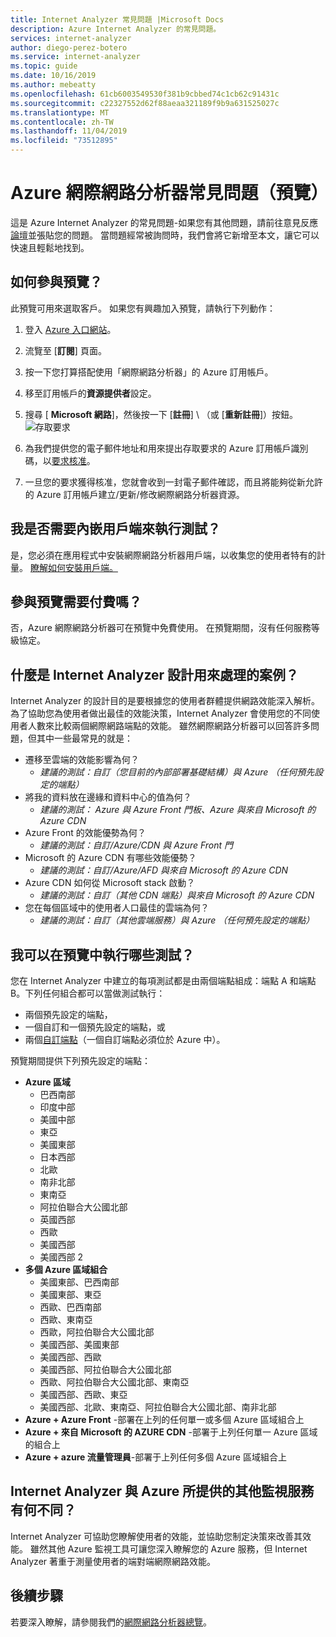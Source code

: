 ```yaml
---
title: Internet Analyzer 常見問題 |Microsoft Docs
description: Azure Internet Analyzer 的常見問題。
services: internet-analyzer
author: diego-perez-botero
ms.service: internet-analyzer
ms.topic: guide
ms.date: 10/16/2019
ms.author: mebeatty
ms.openlocfilehash: 61cb6003549530f381b9cbbed74c1cb62c91431c
ms.sourcegitcommit: c22327552d62f88aeaa321189f9b9a631525027c
ms.translationtype: MT
ms.contentlocale: zh-TW
ms.lasthandoff: 11/04/2019
ms.locfileid: "73512895"
---
```

# <a name="azure-internet-analyzer-faq-preview"></a>Azure 網際網路分析器常見問題（預覽）

這是 Azure Internet Analyzer 的常見問題-如果您有其他問題，請前往意見反應[論壇](https://aka.ms/internetAnalyzerFeedbackForum)並張貼您的問題。 當問題經常被詢問時，我們會將它新增至本文，讓它可以快速且輕鬆地找到。

## <a name="how-do-i-participate-in-the-preview"></a>如何參與預覽？

此預覽可用來選取客戶。 如果您有興趣加入預覽，請執行下列動作：

1. 登入 [Azure 入口網站](https://ms.portal.azure.com)。
2. 流覽至 [**訂閱**] 頁面。
3. 按一下您打算搭配使用「網際網路分析器」的 Azure 訂用帳戶。
4. 移至訂用帳戶的**資源提供者**設定。
5. 搜尋 [ **Microsoft 網路**]，然後按一下 [**註冊**] \ （或 [**重新註冊**]）按鈕。
![存取要求](./media/ia-faq/request-preview-access.png)

6. 為我們提供您的電子郵件地址和用來提出存取要求的 Azure 訂用帳戶識別碼，以[要求核准](https://aka.ms/internetAnalyzerContact)。
7. 一旦您的要求獲得核准，您就會收到一封電子郵件確認，而且將能夠從新允許的 Azure 訂用帳戶建立/更新/修改網際網路分析器資源。

## <a name="do-i-need-to-embed-the-client-to-run-a-test"></a>我是否需要內嵌用戶端來執行測試？

是，您必須在應用程式中安裝網際網路分析器用戶端，以收集您的使用者特有的計量。 [瞭解如何安裝用戶端。](internet-analyzer-embed-client.md) 

## <a name="do-i-get-billed-for-participating-in-the-preview"></a>參與預覽需要付費嗎？
否，Azure 網際網路分析器可在預覽中免費使用。 在預覽期間，沒有任何服務等級協定。

## <a name="what-scenarios-is-internet-analyzer-designed-to-address"></a>什麼是 Internet Analyzer 設計用來處理的案例？

Internet Analyzer 的設計目的是要根據您的使用者群體提供網路效能深入解析。 為了協助您為使用者做出最佳的效能決策，Internet Analyzer 會使用您的不同使用者人數來比較兩個網際網路端點的效能。 雖然網際網路分析器可以回答許多問題，但其中一些最常見的就是：

* 遷移至雲端的效能影響為何？ 
    * *建議的測試：自訂（您目前的內部部署基礎結構）與 Azure （任何預先設定的端點）*
* 將我的資料放在邊緣和資料中心的值為何？ 
    *  *建議的測試： Azure 與 Azure Front 門板、Azure 與來自 Microsoft 的 Azure CDN*
* Azure Front 的效能優勢為何？
    *  *建議的測試：自訂/Azure/CDN 與 Azure Front 門*
* Microsoft 的 Azure CDN 有哪些效能優勢？ 
    *  *建議的測試：自訂/Azure/AFD 與來自 Microsoft 的 Azure CDN*
* Azure CDN 如何從 Microsoft stack 啟動？ 
    *  *建議的測試：自訂（其他 CDN 端點）與來自 Microsoft 的 Azure CDN*
* 您在每個區域中的使用者人口最佳的雲端為何？ 
    *  *建議的測試：自訂（其他雲端服務）與 Azure （任何預先設定的端點）*

## <a name="which-tests-can-i-run-in-preview"></a>我可以在預覽中執行哪些測試？

您在 Internet Analyzer 中建立的每項測試都是由兩個端點組成：端點 A 和端點 B。下列任何組合都可以當做測試執行：  
* 兩個預先設定的端點，
* 一個自訂和一個預先設定的端點，或
* 兩個[自訂端點](internet-analyzer-custom-endpoint.md)（一個自訂端點必須位於 Azure 中）。

預覽期間提供下列預先設定的端點：
* **Azure 區域**
    * 巴西南部
    * 印度中部
    * 美國中部
    * 東亞
    * 美國東部
    * 日本西部
    * 北歐
    * 南非北部
    * 東南亞
    * 阿拉伯聯合大公國北部
    * 英國西部  
    * 西歐
    * 美國西部
    * 美國西部 2
* **多個 Azure 區域組合**
    * 美國東部、巴西南部
    * 美國東部、東亞
    * 西歐、巴西南部
    * 西歐、東南亞
    * 西歐，阿拉伯聯合大公國北部
    * 美國西部、美國東部
    * 美國西部、西歐
    * 美國西部、阿拉伯聯合大公國北部
    * 西歐、阿拉伯聯合大公國北部、東南亞
    * 美國西部、西歐、東亞
    * 美國西部、北歐、東南亞、阿拉伯聯合大公國北部、南非北部 
* **Azure + Azure Front** -部署在上列的任何單一或多個 Azure 區域組合上
* **Azure + 來自 Microsoft 的 AZURE CDN** -部署于上列任何單一 Azure 區域的組合上
* **Azure + azure 流量管理員**-部署于上列任何多個 Azure 區域組合上

## <a name="how-is-internet-analyzer-different-from-other-monitoring-services-provided-by-azure"></a>Internet Analyzer 與 Azure 所提供的其他監視服務有何不同？

Internet Analyzer 可協助您瞭解使用者的效能，並協助您制定決策來改善其效能。 雖然其他 Azure 監視工具可讓您深入瞭解您的 Azure 服務，但 Internet Analyzer 著重于測量使用者的端對端網際網路效能。

## <a name="next-steps"></a>後續步驟

若要深入瞭解，請參閱我們的[網際網路分析器總覽](internet-analyzer-overview.md)。
